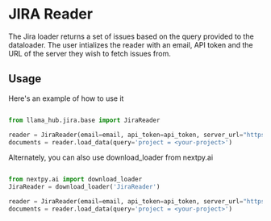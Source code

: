 # JIRA Reader

The Jira loader returns a set of issues based on the query provided to the dataloader. The user intializes the reader with an email, API token and the URL of the server they wish to fetch issues from.

## Usage

Here's an example of how to use it

```python

from llama_hub.jira.base import JiraReader

reader = JiraReader(email=email, api_token=api_token, server_url="https://your-jira-server.com")
documents = reader.load_data(query='project = <your-project>')

```

Alternately, you can also use download_loader from nextpy.ai

```python

from nextpy.ai import download_loader
JiraReader = download_loader('JiraReader')

reader = JiraReader(email=email, api_token=api_token, server_url="https://your-jira-server.com")
documents = reader.load_data(query='project = <your-project>')

```
